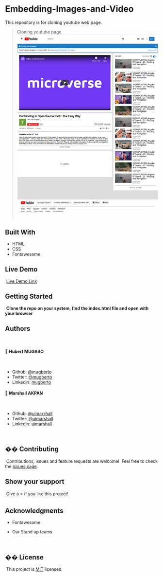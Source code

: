 # Embedding-Images-and-Video

This repository is for cloning youtube web page.

> Cloning youtube page.
> ​
> ![screenshot](./images/screenshot.png)
> ​

## Built With

- HTML
- CSS
- Fontawesome
  ​

## Live Demo

​
[Live Demo Link](https://raw.githack.com/uimarshall/Embedding-Images-and-Video/feature/creating-youtube-home-page/index.html)
​
​

## Getting Started

​
**Clone the repo on your system, find the index.html file and open with your browser**
​
​

## Authors

​
#### 👤 **Hubert MUGABO**
​

- Github: [@mugberto](https://github.com/mugberto)
- Twitter: [@mugberto](https://twitter.com/mugberto)
- Linkedin: [mugberto](https://www.linkedin.com/in/hubert-mugabo-23144b6a/)


#### 👤 **Marshall AKPAN**

 ​
- Github: [@uimarshall](https://github.com/uimarshall)
- Twitter: [@uimarshall](https://twitter.com/uimarshall)
- Linkedin: [uimarshall](https://www.linkedin.com/in/marshall-akpan-19745526/)

 ​
## �� Contributing

​
Contributions, issues and feature requests are welcome!
​
Feel free to check the [issues page](https://github.com/uimarshall/Embedding-Images-and-Video/issues).
​

## Show your support

​
Give a ⭐️ if you like this project!
​

## Acknowledgments

- Fontawesome
- Our Stand up teams

  ​
## �� License
​
This project is [MIT](lic.url) licensed.
